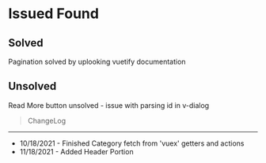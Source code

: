# Issued Found
## Solved
Pagination solved by uplooking vuetify documentation
## Unsolved
Read More button unsolved - issue with parsing id in v-dialog  

>ChangeLog
---
* 10/18/2021 - Finished Category fetch from 'vuex' getters and actions 
* 11/18/2021 - Added Header Portion



